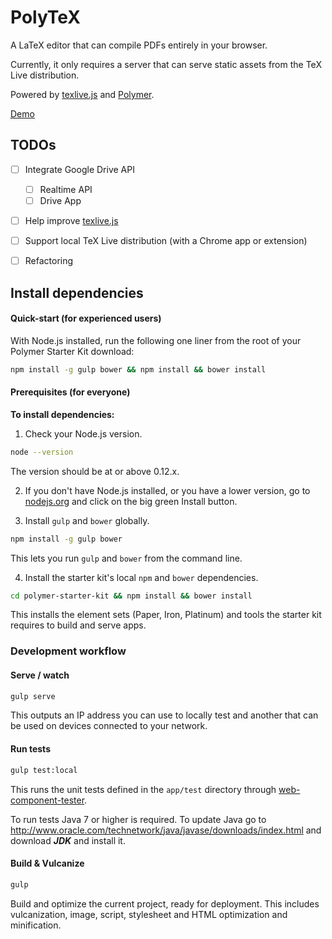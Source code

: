 # PolyTeX

A LaTeX editor that can compile PDFs entirely in your browser.

Currently, it only requires a server that can serve static assets from the TeX
Live distribution.

Powered by [texlive.js](//github.com/manuels/texlive.js) and
[Polymer](//github.com/Polymer/polymer).

[Demo](//lyze.github.io/PolyTeX)

## TODOs

- [ ] Integrate Google Drive API
  - [ ] Realtime API
  - [ ] Drive App

- [ ] Help improve [texlive.js](//github.com/manuels/texlive.js)

- [ ] Support local TeX Live distribution (with a Chrome app or extension)

- [ ] Refactoring


## Install dependencies

#### Quick-start (for experienced users)

With Node.js installed, run the following one liner from the root of your Polymer Starter Kit download:

```sh
npm install -g gulp bower && npm install && bower install
```

#### Prerequisites (for everyone)

**To install dependencies:**

1)  Check your Node.js version.

```sh
node --version
```

The version should be at or above 0.12.x.

2)  If you don't have Node.js installed, or you have a lower version, go to [nodejs.org](https://nodejs.org) and click on the big green Install button.

3)  Install `gulp` and `bower` globally.

```sh
npm install -g gulp bower
```

This lets you run `gulp` and `bower` from the command line.

4)  Install the starter kit's local `npm` and `bower` dependencies.

```sh
cd polymer-starter-kit && npm install && bower install
```

This installs the element sets (Paper, Iron, Platinum) and tools the starter kit
requires to build and serve apps.

### Development workflow

#### Serve / watch

```sh
gulp serve
```

This outputs an IP address you can use to locally test and another that can be
used on devices connected to your network.

#### Run tests

```sh
gulp test:local
```

This runs the unit tests defined in the `app/test` directory through
[web-component-tester](https://github.com/Polymer/web-component-tester).

To run tests Java 7 or higher is required. To update Java go to
http://www.oracle.com/technetwork/java/javase/downloads/index.html and download
***JDK*** and install it.

#### Build & Vulcanize

```sh
gulp
```

Build and optimize the current project, ready for deployment. This includes
vulcanization, image, script, stylesheet and HTML optimization and minification.
